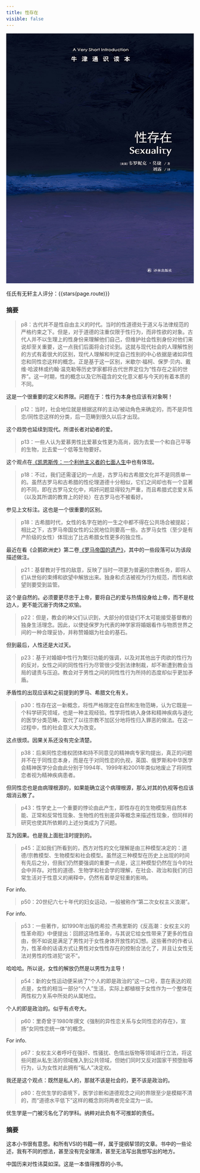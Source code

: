 ```yaml
---
title: 性存在
visible: false
---
```


![](./011.jpg)

任氏有无轩主人评分：{{stars(page.route)}}

### 摘要

>p8：古代并不是性自由主义的时代。当时的性道德处于道义与法律规范的严格约束之下。但是，对于道德的注重仅限于性行为，而非性欲的对象。古代人并不以生理上的性身份来理解他们自己，但维护社会性别身份对他们来说却至关重要，这一点我们后面将会讨论到。这就与现代社会的人理解性别的方式有着很大的区别，现代人理解和判定自己性别的中心依据是诸如异性恋和同性恋这样的概念。正是基于这一区别，米歇尔·福柯、保罗·贝内、戴维·哈波林或约翰·温克勒等历史学家都将古代世界定位为“性存在之前的世界”。这一时期，性的概念以及它所蕴含的文化意义都与今天的有着本质的不同。

这是一个很重要的定义和界限。问题在于：性行为本身也应该有对象啊！

>p12：当时，社会地位就是根据这样的主动/被动角色来确定的，而不是异性恋/同性恋这样的分类，后一范畴到很久以后才出现。

这个趋势也延续到现代。所谓长者对幼者的爱。

>p13：一些人认为爱慕男性比爱慕女性更为高尚，因为去爱一个和自己平等的生物，比去爱一个低等生物要好。

这个观点在[《凯恩斯传：一个利他主义者的七面人生](https://rsywx.net/books/01855.html)中也有体现。

>p18：不过，我们还需谨记的一点是，古罗马和古希腊文化并不是同质单一的。虽然古罗马和古希腊的性伦理道德十分相似，它们之间却也有一个显著的不同，即在古罗马文化中，鸡奸问题显得较为严重，而且希腊式恋爱关系（以及其所谓的教育上的好处）在古罗马也不被看好。

参见上文标注。这也是一个很重要的区别。

>p18：古希腊时代，女性的名字在她的一生之中都不得在公共场合被提起；相比之下，古罗马帝国女性的公民地位则要高一些。古罗马女性（至少是有产阶级的女性）体现出了比古希腊女性更多的独立性。

最近在看《企鹅欧洲史》第二卷[《罗马帝国的遗产》](https://rsywx.net/books/01946.html)，其中的一些段落可以为该段描述做注。

>p21：基督教对于性的敌意，反映了当时一项更为普遍的宗教任务，即将人们从世俗的束缚和欲望中解放出来。独身和贞洁被视为行为规范，而性和欲望则要受到监管。

这个是自然的。必须要更尽忠于上帝，要将自己的爱与热情投身给上帝，而不是枕边人，更不能沉溺于肉体之欢愉。

>p22：但是，教会的神父们认识到，大部分的信徒们不太可能接受基督教的独身生活理念。因此，以使徒保罗为代表的神学家将婚姻看作与物质世界之间的一种合理妥协，并称赞婚姻为社会的基石。

但到最后，人性还是大过天。

>p23：基于对婚姻中性行为繁衍功能的强调，以及对其他出于肉欲的性行为的反对，女性之间的同性性行为尽管很少受到法律制裁，却不断遭到教会当局的谴责与压迫。教会对于男性之间的同性性行为所持的态度却似乎更加矛盾。

矛盾性的出现应该和之前提到的罗马、希腊文化有关。

>p30：性存在这一新概念，将性严格限定在自然和生物范畴，认为它既是一个科学研究领域，也是一种主观经验。性学将性纳入身体和精神疾病与退化的医学分类范畴，取代了以往宗教不加区分地将性归入罪恶的做法。在这一过程中，性的社会意义大为改变。

这点很烦。因果关系还没有完全清楚。

>p38：后来同性恋维权团体和持不同意见的精神病专家均提出，真正的问题并不在于同性恋本身，而是在于对同性恋的仇视，英国、俄罗斯和中华医学会精神医学分会由此分别于1994年、1999年和2001年类似地废止了将同性恋者视为精神疾病患者。

但同性恋也是由病理根源的，如果能确立这个病理根源，那么对其的仇视等也应该烟消云散了。

>p43：性学史上一个重要的悖论由此产生，即性存在的生物模型用自然本能、正常和反常性现象、生物性的性别差异等概念来描述性现象，但同样的研究也使其所依赖的上述分类成为了问题。

互为因果。也是我上面批注时提到的。

>p45：正如我们所看到的，西方对性的文化理解是由三种模型决定的：道德/宗教模型、生物模型和社会模型。虽然这三种模型在历史上出现的时间有先后之分，但我们仍然要强调的重要一点是，这三种模型仍然在当今的社会中并存。对性的道德、生物学和社会学的理解，在社会、政治和我们的日常生活对于性意义的阐释中，仍然有着举足轻重的影响。

For info.

>p50：20世纪六七十年代的妇女运动，一般被称作“第二次女权主义浪潮”。

For info.

>p53：一些著作，如1990年出版的希拉·杰弗里斯的《反高潮：女权主义的性革命观》中便提出：回顾这场性革命，与其说它给女性带来了更多的性自由，倒不如说是满足了男性对于女性身体开放性的幻想。这些著作的作者认为，性革命的话语方式让男性对女性性存在的控制合法化了，并且让女性无法对男性的性进犯“说不”。

哈哈哈。所以说，女性的解放仍然是以男性为主导！

>p54：新的女性运动便采纳了“个人的即是政治的”这一口号，意在表达的观点是，女性的相当一部分“个人”生活，实际上都植根于女性作为一个整体在两性权力关系中所处的从属地位。

个人的即是政治的。似乎有点夸大。

>p60：里奇曾于1980年撰文《强制的异性恋关系与女同性恋的存在》，宣扬“女同性恋统一体”的概念。

For info.

>p67：女权主义者呼吁在强奸、性骚扰、色情出版物等领域进行立法，将这些问题从私生活的领域推入到公共领域，但她们同时又反对国家干预堕胎等行为，认为女性对此拥有“私人”决定权。

我还是这个观点：既然是私人的，那就不该是社会的，更不该是政治的。

>p80：在优生学的语境下，医学诊断和道德观念之间的界限至少是模糊不清的，而“道德水平低下”这样的概念则将两者完全混为一谈。

优生学是一门被污名化了的学科。纳粹对此负有不可推卸的责任。

### 摘要

这本小书很有意思。和所有VSI的书籍一样，属于提纲挈领的文章。书中的一些论述，我有不同的想法，甚至没有完全理清，甚至无法写出我想写出的地方。

中国历来对性讳莫如深。这是一本值得推荐的小书。
